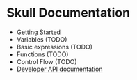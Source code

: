 # Skull Documentation

* [Getting Started](./getting_started.md)
* Variables (TODO)
* Basic expressions (TODO)
* Functions (TODO)
* Control Flow (TODO)
* [Developer API documentation](/docs/skull/)
